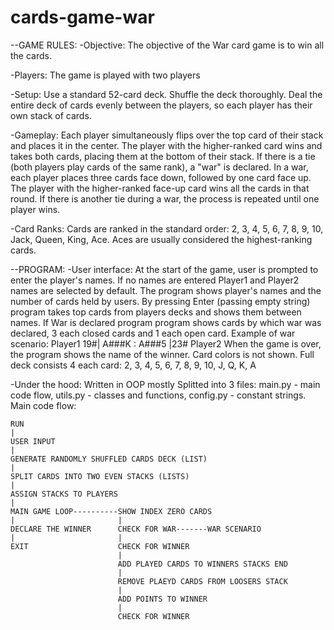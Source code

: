 # cards-game-war

--GAME RULES:
-Objective:
The objective of the War card game is to win all the cards.

-Players:
The game is played with two players

-Setup:
Use a standard 52-card deck.
Shuffle the deck thoroughly.
Deal the entire deck of cards evenly between the players, so each player has their own stack of cards.

-Gameplay:
Each player simultaneously flips over the top card of their stack and places it in the center.
The player with the higher-ranked card wins and takes both cards, placing them at the bottom of their stack.
If there is a tie (both players play cards of the same rank), a "war" is declared.
In a war, each player places three cards face down, followed by one card face up. The player with the higher-ranked face-up card wins all the cards in that round.
If there is another tie during a war, the process is repeated until one player wins.

-Card Ranks:
Cards are ranked in the standard order: 2, 3, 4, 5, 6, 7, 8, 9, 10, Jack, Queen, King, Ace.
Aces are usually considered the highest-ranking cards.

--PROGRAM:
-User interface:
At the start of the game, user is prompted to enter the player's names. If no names are entered Player1 and Player2 names are selected by default.
The program shows player's names and the number of cards held by users.
By pressing Enter (passing empty string) program takes top cards from players decks and shows them between names.
If War is declared program program shows cards by which war was declared, 3 each closed cards and 1 each open card.
Example of war scenario: Player1 19#| A###K : A###5 |23# Player2 
When the game is over, the program shows the name of the winner.
Card colors is not shown. 
Full deck consists 4 each card: 2, 3, 4, 5, 6, 7, 8, 9, 10, J, Q, K, A

-Under the hood:
Written in OOP mostly
Splitted into 3 files: 
	main.py - main code flow, 
	utils.py - classes and functions,
	config.py - constant strings.
Main code flow:

	RUN
	|
	USER INPUT
	|
	GENERATE RANDOMLY SHUFFLED CARDS DECK (LIST)
	|
	SPLIT CARDS INTO TWO EVEN STACKS (LISTS)
	|
	ASSIGN STACKS TO PLAYERS
	|
	MAIN GAME LOOP----------SHOW INDEX ZERO CARDS
	|						|
	DECLARE THE WINNER		CHECK FOR WAR-------WAR SCENARIO
	|						|
	EXIT					CHECK FOR WINNER
							|
				 			ADD PLAYED CARDS TO WINNERS STACKS END
						 	|
							REMOVE PLAEYD CARDS FROM LOOSERS STACK
							|
					       	ADD POINTS TO WINNER
					     	|
					     	CHECK FOR WINNER
					     	 
    
 
	




